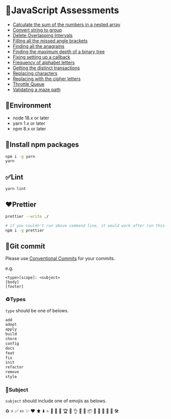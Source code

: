 # 📓JavaScript Assessments

- [Calculate the sum of the numbers in a nested array](calculate-the-sum-of-the-numbers-in-a-nested-array)
- [Convert string to group](convert-string-to-group)
- [Delete Overlapping Intervals](delete-overlapping-intervals)
- [Filling all the missed angle brackets](filling-all-the-missed-angle-brackets)
- [Finding all the anagrams](finding-all-the-anagrams)
- [Finding the maximum depth of a binary tree](finding-the-maximum-depth-of-a-binary-tree)
- [Fixing setting up a callback](fixing-setting-up-a-callback)
- [Frequency of alphabet letters](frequency-of-alphabet-letters)
- [Getting the distinct transactions](getting-the-distinct-transactions)
- [Replacing characters](replacing-characters)
- [Replacing with the cipher letters](replacing-with-the-cipher-letters)
- [Throttle Queue](throttle-queue)
- [Validating a maze path](validating-a-maze-path)

## 📝Environment

- node 18.x or later
- yarn 1.x or later
- npm 8.x or later

## 🚧Install npm packages

```bash
npm i -g yarn
yarn
```

## ✅Lint

```bash
yarn lint
```

## ❤️Prettier

```bash
prettier --write ./
```

```bash
# if you couldn't run above command line, it would work after run this...
npm i -g prettier
```

## 🐞Git commit

Please use [Conventional Commits](https://www.conventionalcommits.org/en/v1.0.0/) for your commits.

e.g.

```commit
<type>[scope]: <subject>
[body]
[footer]
```

### ♻️Types

`type` should be one of belows.

```bash
add
adopt
apply
build
chore
config
docs
feat
fix
init
refactor
remove
style
```

### 📓Subject

`subject` should include one of emojis as belows.

♻️
⚡️
✅
✏️
✨
❤️
⬆️
⬇️
⭐️
🌈
🎁
🎉
🏆
🐞
👌
📓
📝
📦
🔀
🔖
🚀
🚧
🚨
🛠️
